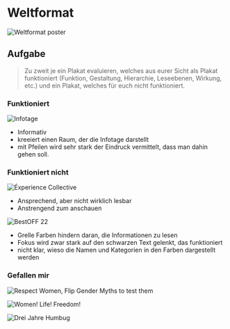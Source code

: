 # Weltformat

![Weltformat poster](weltformat%20poster.jpeg)

## Aufgabe

> Zu zweit je ein Plakat evaluieren, welches aus eurer Sicht als Plakat funktioniert (Funktion, Gestaltung, Hierarchie, Leseebenen, Wirkung, etc.) und ein Plakat, welches für euch nicht funktioniert.


### Funktioniert

![Infotage](IMG_5419.JPG)

- Informativ
- kreeiert einen Raum, der die Infotage darstellt
- mit Pfeilen wird sehr stark der Eindruck vermittelt, dass man dahin gehen soll.

### Funktioniert nicht

![Éxperience Collective](IMG_5420.JPG)

- Ansprechend, aber nicht wirklich lesbar
- Anstrengend zum anschauen

![BestOFF 22](IMG_5421.JPG)

- Grelle Farben hindern daran, die Informationen zu lesen
- Fokus wird zwar stark auf den schwarzen Text gelenkt, das funktioniert
- nicht klar, wieso die Namen und Kategorien in den Farben dargestellt werden

### Gefallen mir

![Respect Women, Flip Gender Myths to test them](IMG_5422.JPG)

![Women! Life! Freedom!](IMG_5417.JPG)

![Drei Jahre Humbug](IMG_5418.JPG)